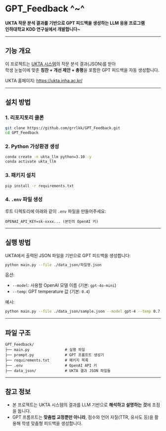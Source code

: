 # GPT_Feedback ^~^  
**UKTA 작문 분석 결과를 기반으로 GPT 피드백을 생성하는 LLM 응용 프로그램**  
**인하대학교 KDD 연구실에서 개발합니다~**

---

## 기능 개요

이 프로젝트는 [UKTA 시스템](https://github.com/inhaKDD/UKTA-web)의 작문 분석 결과(JSON)를 받아  
학생 눈높이에 맞춘 **칭찬 + 개선 제안 + 총평**을 포함한 GPT 피드백을 자동 생성합니다.

UKTA 홈페이지: https://ukta.inha.ac.kr/

---

## 설치 방법

### 1. 리포지토리 클론

```bash
git clone https://github.com/grrlkk/GPT_Feedback.git
cd GPT_Feedback
```

### 2. Python 가상환경 생성

```bash
conda create -n ukta_llm python=3.10 -y
conda activate ukta_llm
```

### 3. 패키지 설치

```bash
pip install -r requirements.txt
```

### 4. `.env` 파일 생성

루트 디렉토리에 아래와 같이 `.env` 파일을 만들어주세요:

```
OPENAI_API_KEY=sk-xxxx... (본인의 OpenAI 키)
```

---

## 실행 방법

UKTA에서 출력된 JSON 파일을 기반으로 GPT 피드백을 생성합니다:

```bash
python main.py --file ./data_json/파일명.json
```

옵션:

* `--model`: 사용할 OpenAI 모델 이름 (기본: `gpt-4o-mini`)
* `--temp`: GPT temperature 값 (기본: `0.4`)

예시:

```bash
python main.py --file ./data_json/sample.json --model gpt-4 --temp 0.7
```

---

## 파일 구조

```
GPT_Feedback/
├── main.py                # 실행 파일
├── prompt.py              # GPT 프롬프트 생성기
├── requirements.txt       # 패키지 목록
├── .env                   # OpenAI API 키
├── data_json/             # UKTA 결과 JSON 파일들
```

---

## 참고 정보

* 본 프로젝트는 UKTA 시스템의 결과를 LLM 기반으로 **해석하고 설명하는 것**에 초점을 둡니다.
* GPT 프롬프트는 **맞춤법 교정뿐만 아니라**, 점수와 언어 자질(TTR, 유사도 등)을 활용해 학생 맞춤형 피드백을 생성합니다.
